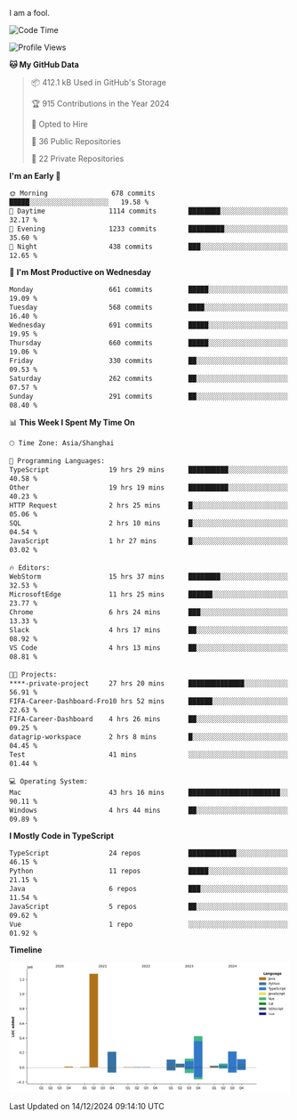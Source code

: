 I am a fool.

<!--START_SECTION:waka-->
![Code Time](http://img.shields.io/badge/Code%20Time-2%2C264%20hrs%206%20mins-blue)

![Profile Views](http://img.shields.io/badge/Profile%20Views-4-blue)

**🐱 My GitHub Data** 

> 📦 412.1 kB Used in GitHub's Storage 
 > 
> 🏆 915 Contributions in the Year 2024
 > 
> 💼 Opted to Hire
 > 
> 📜 36 Public Repositories 
 > 
> 🔑 22 Private Repositories 
 > 
**I'm an Early 🐤** 

```text
🌞 Morning                678 commits         █████░░░░░░░░░░░░░░░░░░░░   19.58 % 
🌆 Daytime                1114 commits        ████████░░░░░░░░░░░░░░░░░   32.17 % 
🌃 Evening                1233 commits        █████████░░░░░░░░░░░░░░░░   35.60 % 
🌙 Night                  438 commits         ███░░░░░░░░░░░░░░░░░░░░░░   12.65 % 
```
📅 **I'm Most Productive on Wednesday** 

```text
Monday                   661 commits         █████░░░░░░░░░░░░░░░░░░░░   19.09 % 
Tuesday                  568 commits         ████░░░░░░░░░░░░░░░░░░░░░   16.40 % 
Wednesday                691 commits         █████░░░░░░░░░░░░░░░░░░░░   19.95 % 
Thursday                 660 commits         █████░░░░░░░░░░░░░░░░░░░░   19.06 % 
Friday                   330 commits         ██░░░░░░░░░░░░░░░░░░░░░░░   09.53 % 
Saturday                 262 commits         ██░░░░░░░░░░░░░░░░░░░░░░░   07.57 % 
Sunday                   291 commits         ██░░░░░░░░░░░░░░░░░░░░░░░   08.40 % 
```


📊 **This Week I Spent My Time On** 

```text
🕑︎ Time Zone: Asia/Shanghai

💬 Programming Languages: 
TypeScript               19 hrs 29 mins      ██████████░░░░░░░░░░░░░░░   40.58 % 
Other                    19 hrs 19 mins      ██████████░░░░░░░░░░░░░░░   40.23 % 
HTTP Request             2 hrs 25 mins       █░░░░░░░░░░░░░░░░░░░░░░░░   05.06 % 
SQL                      2 hrs 10 mins       █░░░░░░░░░░░░░░░░░░░░░░░░   04.54 % 
JavaScript               1 hr 27 mins        █░░░░░░░░░░░░░░░░░░░░░░░░   03.02 % 

🔥 Editors: 
WebStorm                 15 hrs 37 mins      ████████░░░░░░░░░░░░░░░░░   32.53 % 
MicrosoftEdge            11 hrs 25 mins      ██████░░░░░░░░░░░░░░░░░░░   23.77 % 
Chrome                   6 hrs 24 mins       ███░░░░░░░░░░░░░░░░░░░░░░   13.33 % 
Slack                    4 hrs 17 mins       ██░░░░░░░░░░░░░░░░░░░░░░░   08.92 % 
VS Code                  4 hrs 13 mins       ██░░░░░░░░░░░░░░░░░░░░░░░   08.81 % 

🐱‍💻 Projects: 
****-private-project     27 hrs 20 mins      ██████████████░░░░░░░░░░░   56.91 % 
FIFA-Career-Dashboard-Fro10 hrs 52 mins      ██████░░░░░░░░░░░░░░░░░░░   22.63 % 
FIFA-Career-Dashboard    4 hrs 26 mins       ██░░░░░░░░░░░░░░░░░░░░░░░   09.25 % 
datagrip-workspace       2 hrs 8 mins        █░░░░░░░░░░░░░░░░░░░░░░░░   04.45 % 
Test                     41 mins             ░░░░░░░░░░░░░░░░░░░░░░░░░   01.44 % 

💻 Operating System: 
Mac                      43 hrs 16 mins      ███████████████████████░░   90.11 % 
Windows                  4 hrs 44 mins       ██░░░░░░░░░░░░░░░░░░░░░░░   09.89 % 
```

**I Mostly Code in TypeScript** 

```text
TypeScript               24 repos            ████████████░░░░░░░░░░░░░   46.15 % 
Python                   11 repos            █████░░░░░░░░░░░░░░░░░░░░   21.15 % 
Java                     6 repos             ███░░░░░░░░░░░░░░░░░░░░░░   11.54 % 
JavaScript               5 repos             ██░░░░░░░░░░░░░░░░░░░░░░░   09.62 % 
Vue                      1 repo              ░░░░░░░░░░░░░░░░░░░░░░░░░   01.92 % 
```



**Timeline**

![Lines of Code chart](https://raw.githubusercontent.com/VeejaLiu/VeejaLiu/master/assets/bar_graph.png)


 Last Updated on 14/12/2024 09:14:10 UTC
<!--END_SECTION:waka-->
